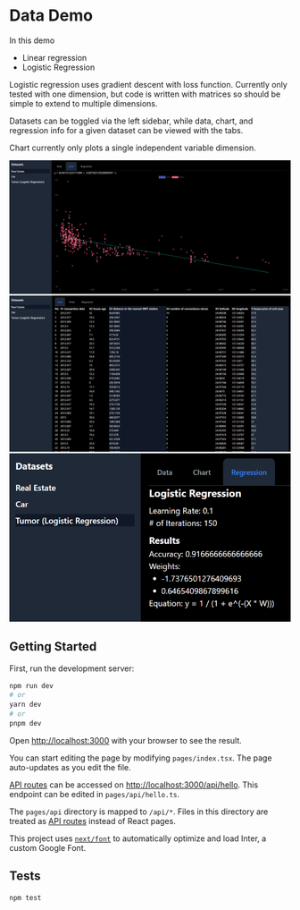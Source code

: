 # Data Demo

In this demo
- Linear regression
- Logistic Regression

Logistic regression uses gradient descent with loss function. Currently only tested with one dimension, but code is written with matrices so should be simple to extend to multiple dimensions.

Datasets can be toggled via the left sidebar, while data, chart, and regression info for a given dataset can be viewed with the tabs.

Chart currently only plots a single independent variable dimension.

![Chart](./chart.png)
![Data table](./table.png)
![Logistic Regression](./logistic_regression.png)

## Getting Started

First, run the development server:

```bash
npm run dev
# or
yarn dev
# or
pnpm dev
```

Open [http://localhost:3000](http://localhost:3000) with your browser to see the result.

You can start editing the page by modifying `pages/index.tsx`. The page auto-updates as you edit the file.

[API routes](https://nextjs.org/docs/api-routes/introduction) can be accessed on [http://localhost:3000/api/hello](http://localhost:3000/api/hello). This endpoint can be edited in `pages/api/hello.ts`.

The `pages/api` directory is mapped to `/api/*`. Files in this directory are treated as [API routes](https://nextjs.org/docs/api-routes/introduction) instead of React pages.

This project uses [`next/font`](https://nextjs.org/docs/basic-features/font-optimization) to automatically optimize and load Inter, a custom Google Font.

## Tests

```
npm test
```